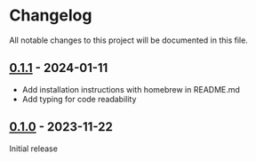 # Changelog

All notable changes to this project will be documented in this file.

## [0.1.1] - 2024-01-11

- Add installation instructions with homebrew in README.md
- Add typing for code readability

## [0.1.0] - 2023-11-22

Initial release

[0.1.1]: https://github.com/jozhw/stdirgen/compare/v0.1.0...v0.1.1
[0.1.0]: https://github.com/jozhw/stdirgen/releases/tag/v0.1.0

